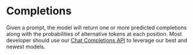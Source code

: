 # Completions

Given a prompt, the model will return one or more predicted completions along with the probabilities of alternative tokens at each position. Most developer should use our [Chat Completions API](/docs/guides/text-generation#text-generation-models) to leverage our best and newest models.
